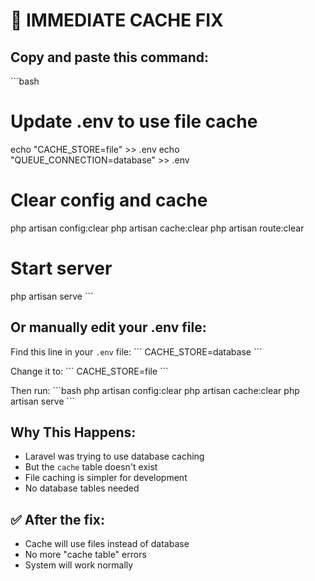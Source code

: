 # 🚨 IMMEDIATE CACHE FIX

## Copy and paste this command:

\`\`\`bash
# Update .env to use file cache
echo "CACHE_STORE=file" >> .env
echo "QUEUE_CONNECTION=database" >> .env

# Clear config and cache
php artisan config:clear
php artisan cache:clear
php artisan route:clear

# Start server
php artisan serve
\`\`\`

## Or manually edit your .env file:

Find this line in your `.env` file:
\`\`\`
CACHE_STORE=database
\`\`\`

Change it to:
\`\`\`
CACHE_STORE=file
\`\`\`

Then run:
\`\`\`bash
php artisan config:clear
php artisan cache:clear
php artisan serve
\`\`\`

## Why This Happens:
- Laravel was trying to use database caching
- But the `cache` table doesn't exist
- File caching is simpler for development
- No database tables needed

## ✅ After the fix:
- Cache will use files instead of database
- No more "cache table" errors
- System will work normally
